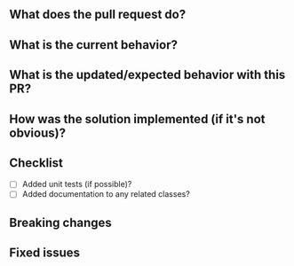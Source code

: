 ## What does the pull request do?
<!--- Give a bit of background on the PR here, together with links to with related issues etc. -->


## What is the current behavior?
<!--- If the PR is a fix, describe the current incorrect behavior, otherwise delete this section. -->


## What is the updated/expected behavior with this PR?
<!--- Describe how to test the PR. -->


## How was the solution implemented (if it's not obvious)?
<!--- Include any information that might be of use to a reviewer here. -->


## Checklist

- [ ] Added unit tests (if possible)?
- [ ] Added documentation to any related classes?

## Breaking changes
<!--- List any breaking changes here. -->


## Fixed issues
<!--- If the pull request fixes issue(s) list them like this: 
Fixes #123
Fixes #456
-->
